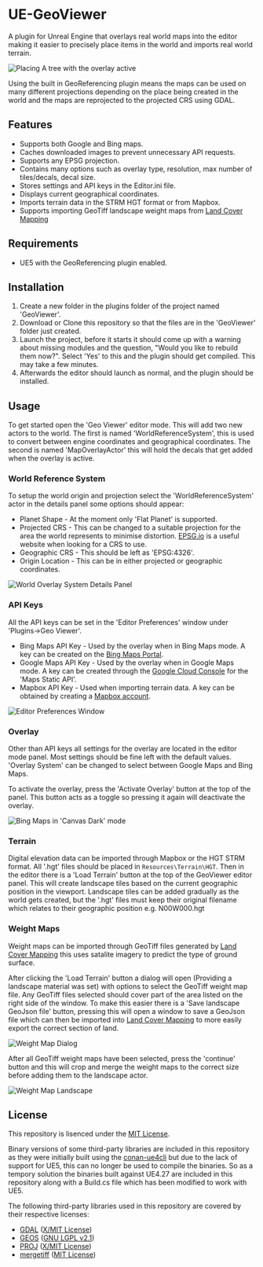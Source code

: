 # UE-GeoViewer
A plugin for Unreal Engine that overlays real world maps into the editor making it easier to precisely place items in the world and imports real world terrain. 

![Placing A tree with the overlay active](docs/UE5Overlay.png)

Using the built in GeoReferencing plugin means the maps can be used on many different projections depending on the place being created in the world and the maps are reprojected to the projected CRS using GDAL.

## Features
- Supports both Google and Bing maps.
- Caches downloaded images to prevent unnecessary API requests.
- Supports any EPSG projection.
- Contains many options such as overlay type, resolution, max number of tiles/decals, decal size.
- Stores settings and API keys in the Editor.ini file.
- Displays current geographical coordinates.
- Imports terrain data in the STRM HGT format or from Mapbox.
- Supports importing GeoTiff landscape weight maps from [Land Cover Mapping](https://github.com/microsoft/landcover)

## Requirements
- UE5 with the GeoReferencing plugin enabled.

## Installation
1. Create a new folder in the plugins folder of the project named 'GeoViewer'.
2. Download or Clone this repository so that the files are in the 'GeoViewer' folder just created.
3. Launch the project, before it starts it should come up with a warning about missing modules and the question, "Would you like to rebuild them now?". Select 'Yes' to this and the plugin should get compiled. This may take a few minutes.
4. Afterwards the editor should launch as normal, and the plugin should be installed.

## Usage
To get started open the 'Geo Viewer' editor mode. This will add two new actors to the world. The first is named 'WorldReferenceSystem', this is used to convert between engine coordinates and geographical coordinates. The second is named 'MapOverlayActor' this will hold the decals that get added when the overlay is active.

### World Reference System
To setup the world origin and projection select the 'WorldReferenceSystem' actor in the details panel some options should appear:
- Planet Shape - At the moment only 'Flat Planet' is supported.
- Projected CRS - This can be changed to a suitable projection for the area the world represents to minimise distortion. [EPSG.io](https://epsg.io/) is a useful website when looking for a CRS to use.
- Geographic CRS - This should be left as 'EPSG:4326'.
- Origin Location - This can be in either projected or geographic coordinates.

![World Overlay System Details Panel](docs/WorldReferenceSystem.png)

### API Keys
All the API keys can be set in the 'Editor Preferences' window under 'Plugins->Geo Viewer'.
- Bing Maps API Key - Used by the overlay when in Bing Maps mode. A key can be created on the [Bing Maps Portal](https://www.bingmapsportal.com/).
- Google Maps API Key - Used by the overlay when in Google Maps mode. A key can be created through the [Google Cloud Console](https://console.cloud.google.com/) for the 'Maps Static API'.
- Mapbox API Key - Used when importing terrain data. A key can be obtained by creating a [Mapbox account](https://www.mapbox.com/).

![Editor Preferences Window](docs/EditorPreferencesWindow.png)

### Overlay
Other than API keys all settings for the overlay are located in the editor mode panel. Most settings should be fine left with the default values.
'Overlay System' can be changed to select between Google Maps and Bing Maps.

To activate the overlay, press the 'Activate Overlay' button at the top of the panel. This button acts as a toggle so pressing it again will deactivate the overlay.

![Bing Maps in 'Canvas Dark' mode](docs/BingCanvasDarkMode.png)

### Terrain
Digital elevation data can be imported through Mapbox or the HGT STRM format. All '.hgt' files should be placed in `Resources\Terrain\HGT`. Then in the editor there is a 'Load Terrain' button at the top of the GeoViewer editor panel. This will create landscape tiles based on the current geographic position in the viewport. Landscape tiles can be added gradually as the world gets created, but the '.hgt' files must keep their original filename which relates to their geographic position e.g. N00W000.hgt

### Weight Maps
Weight maps can be imported through GeoTiff files generated by [Land Cover Mapping](https://github.com/microsoft/landcover) this uses satalite imagery to predict the type of ground surface.

After clicking the 'Load Terrain' button a dialog will open (Providing a landscape material was set) with options to select the GeoTiff weight map file. Any GeoTiff files selected should cover part of the area listed on the right side of the window. To make this easier there is a 'Save landscape GeoJson file' button, pressing this will open a window to save a GeoJson file which can then be imported into [Land Cover Mapping](https://github.com/microsoft/landcover) to more easily export the correct section of land.

![Weight Map Dialog](docs/WeightMapDlg.png)

After all GeoTiff weight maps have been selected, press the 'continue' button and this will crop and merge the weight maps to the correct size before adding them to the landscape actor.

![Weight Map Landscape](docs/WeightMaps.png)

## License
This repository is lisenced under the [MIT License](LICENSE.txt).

Binary versions of some third-party libraries are included in this repository as they were initially built using the [conan-ue4cli](https://github.com/adamrehn/conan-ue4cli) but due to the lack of support for UE5, this can no longer be used to compile the binaries. So as a tempory solution the binaries built against UE4.27 are included in this repository along with a Build.cs file which has been modified to work with UE5.

The following third-party libraries used in this repository are covered by their respective licenses:
- [GDAL](https://gdal.org/) ([X/MIT License](https://github.com/OSGeo/gdal/blob/master/LICENSE.TXT))
- [GEOS](https://libgeos.org/) ([GNU LGPL v2.1](https://github.com/libgeos/geos/blob/master/COPYING))
- [PROJ](https://proj.org/) ([X/MIT License](https://github.com/OSGeo/PROJ/blob/master/COPYING))
- [mergetiff](https://github.com/adamrehn/mergetiff-cxx) ([MIT License](https://github.com/adamrehn/mergetiff-cxx/blob/master/LICENSE))
